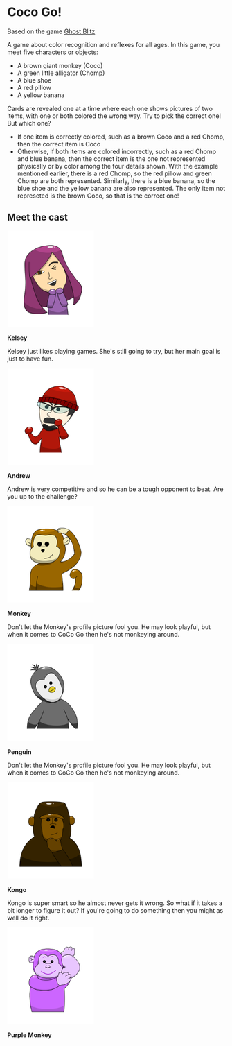 # Coco Go!

Based on the game [Ghost Blitz](https://boardgamegeek.com/boardgame/83195/ghost-blitz)

A game about color recognition and reflexes for all ages. In this game, you meet five characters or objects:
- A brown giant monkey (Coco)
- A green little alligator (Chomp)
- A blue shoe
- A red pillow
- A yellow banana

Cards are revealed one at a time where each one shows pictures of two items, with one or both colored the wrong way. Try to pick the correct one! But which one?

- If one item is correctly colored, such as a brown Coco and a red Chomp, then the correct item is Coco
- Otherwise, if both items are colored incorrectly, such as a red Chomp and blue banana, then the correct item is the one not represented physically or by color among the four details shown. With the example mentioned earlier, there is a red Chomp, so the red pillow and green Chomp are both represented. Similarly, there is a blue banana, so the blue shoe and the yellow banana are also represented.  The only item not represeted is the brown Coco, so that is the correct one!

## Meet the cast

<img src="/CocoBlitz/Assets/Menu/Main/Main%20Page/Game%20Page/Portait/Kelsey%20Portrait.png" width="200"> 

**Kelsey**

Kelsey just likes playing games.  She's still going to try, but her main goal is just to have fun.

<img src="/CocoBlitz/Assets/Menu/Main/Main%20Page/Game%20Page/Portait/Andrew%20Portrait.png" width="200"> 

**Andrew**

Andrew is very competitive and so he can be a tough opponent to beat.  Are you up to the challenge?

<img src="/CocoBlitz/Assets/Menu/Main/Main%20Page/Game%20Page/Portait/Monkey%20Portrait.png" width="200"> 

**Monkey**

Don't let the Monkey's profile picture fool you.  He may look playful, but when it comes to CoCo Go then he's not monkeying around.

<img src="/CocoBlitz/Assets/Menu/Main/Main%20Page/Game%20Page/Portait/Penguin%20Portrait.png" width="200"> 

**Penguin**

Don't let the Monkey's profile picture fool you.  He may look playful, but when it comes to CoCo Go then he's not monkeying around.

<img src="/CocoBlitz/Assets/Menu/Main/Main%20Page/Game%20Page/Portait/Kongo%20Portrait.png" width="200"> 

**Kongo**

Kongo is super smart so he almost never gets it wrong. So what if it takes a bit longer to figure it out? If you're going to do something then you might as well do it right.

<img src="/CocoBlitz/Assets/Menu/Main/Main%20Page/Game%20Page/Portait/Purple%20Monkey%20Portrait.png" width="200"> 

**Purple Monkey**

